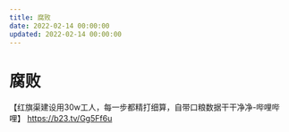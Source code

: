 ```yaml
---
title: 腐败
date: 2022-02-14 00:00:00
updated: 2022-02-14 00:00:00
---
```


# 腐败

【红旗渠建设用30w工人，每一步都精打细算，自带口粮数据干干净净-哔哩哔哩】 https://b23.tv/Gg5Ff6u
